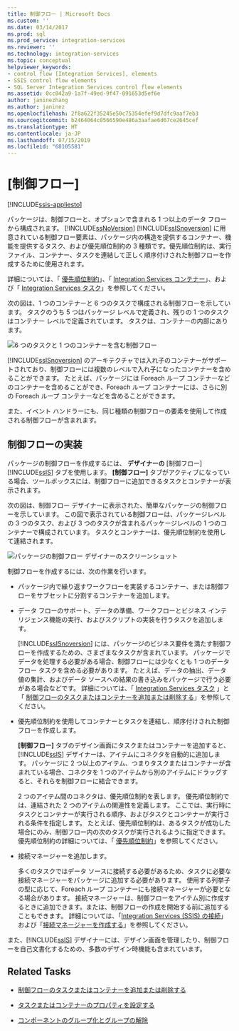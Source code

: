 ```yaml
---
title: 制御フロー | Microsoft Docs
ms.custom: ''
ms.date: 03/14/2017
ms.prod: sql
ms.prod_service: integration-services
ms.reviewer: ''
ms.technology: integration-services
ms.topic: conceptual
helpviewer_keywords:
- control flow [Integration Services], elements
- SSIS control flow elements
- SQL Server Integration Services control flow elements
ms.assetid: 0cc042a9-1a7f-49ed-9f47-091653d5ef6e
author: janinezhang
ms.author: janinez
ms.openlocfilehash: 2f8a622f35245e50c75354efef9d7dfc9aaf7eb3
ms.sourcegitcommit: b2464064c0566590e486a3aafae6d67ce2645cef
ms.translationtype: HT
ms.contentlocale: ja-JP
ms.lasthandoff: 07/15/2019
ms.locfileid: "68105581"
---
```

# <a name="control-flow"></a>[制御フロー]

[!INCLUDE[ssis-appliesto](../../includes/ssis-appliesto-ssvrpluslinux-asdb-asdw-xxx.md)]


  パッケージは、制御フローと、オプションで含まれる 1 つ以上のデータ フローから構成されます。 [!INCLUDE[ssNoVersion](../../includes/ssnoversion-md.md)] [!INCLUDE[ssISnoversion](../../includes/ssisnoversion-md.md)] に用意されている制御フロー要素は、パッケージ内の構造を提供するコンテナー、機能を提供するタスク、および優先順位制約の 3 種類です。優先順位制約は、実行ファイル、コンテナー、タスクを連結して正しく順序付けされた制御フローを作成するために使用されます。  
  
 詳細については、「 [優先順位制約](../../integration-services/control-flow/precedence-constraints.md)」、「 [Integration Services コンテナー](../../integration-services/control-flow/integration-services-containers.md)」、および「 [Integration Services タスク](../../integration-services/control-flow/integration-services-tasks.md)」を参照してください。  
  
 次の図は、1 つのコンテナーと 6 つのタスクで構成される制御フローを示しています。 タスクのうち 5 つはパッケージ レベルで定義され、残りの 1 つのタスクはコンテナー レベルで定義されています。 タスクは、コンテナーの内部にあります。  
  
 ![6 つのタスクと 1 つのコンテナーを含む制御フロー](../../integration-services/control-flow/media/ssis-controlflowelmt.gif "6 つのタスクと 1 つのコンテナーを含む制御フロー")  
  
 [!INCLUDE[ssISnoversion](../../includes/ssisnoversion-md.md)] のアーキテクチャでは入れ子のコンテナーがサポートされており、制御フローには複数のレベルで入れ子になったコンテナーを含めることができます。 たとえば、パッケージには Foreach ループ コンテナーなどのコンテナーを含めることができ、Foreach ループ コンテナーには、さらに別の Foreach ループ コンテナーなどを含めることができます。  
  
 また、イベント ハンドラーにも、同じ種類の制御フローの要素を使用して作成される制御フローが含まれます。  
  
## <a name="control-flow-implementation"></a>制御フローの実装  
 パッケージの制御フローを作成するには、 **デザイナーの** [制御フロー] [!INCLUDE[ssIS](../../includes/ssis-md.md)] タブを使用します。 **[制御フロー]** タブがアクティブになっている場合、ツールボックスには、制御フローに追加できるタスクとコンテナーが表示されます。  
  
 次の図は、制御フロー デザイナーに表示された、簡単なパッケージの制御フローを示しています。 この図で表示されている制御フローは、パッケージレベルの 3 つのタスク、および 3 つのタスクが含まれるパッケージレベルの 1 つのコンテナーで構成されています。 タスクとコンテナーは、優先順位制約を使用して連結されます。  
  
 ![パッケージの制御フロー デザイナーのスクリーンショット](../../integration-services/connection-manager/media/samplecontrolflow.gif "パッケージの制御フロー デザイナーのスクリーンショット")  
  
 制御フローを作成するには、次の作業を行います。  
  
-   パッケージ内で繰り返すワークフローを実装するコンテナー、または制御フローをサブセットに分割するコンテナーを追加します。  
  
-   データ フローのサポート、データの準備、ワークフローとビジネス インテリジェンス機能の実行、およびスクリプトの実装を行うタスクを追加します。  
  
     [!INCLUDE[ssISnoversion](../../includes/ssisnoversion-md.md)] には、パッケージのビジネス要件を満たす制御フローを作成するための、さまざまなタスクが含まれています。 パッケージでデータを処理する必要がある場合、制御フローには少なくとも 1 つのデータ フロー タスクを含める必要があります。 たとえば、データの抽出、データ値の集計、およびデータ ソースへの結果の書き込みをパッケージで行う必要がある場合などです。  詳細については、「 [Integration Services タスク](../../integration-services/control-flow/integration-services-tasks.md) 」と「 [制御フローのタスクまたはコンテナーを追加または削除する](../../integration-services/control-flow/add-or-delete-a-task-or-a-container-in-a-control-flow.md)」を参照してください。  
  
-   優先順位制約を使用してコンテナーとタスクを連結し、順序付けされた制御フローを作成します。  
  
     **[制御フロー]** タブのデザイン画面にタスクまたはコンテナーを追加すると、 [!INCLUDE[ssIS](../../includes/ssis-md.md)] デザイナーは、アイテムにコネクタを自動的に追加します。 パッケージに 2 つ以上のアイテム、つまりタスクまたはコンテナーが含まれている場合、コネクタを 1 つのアイテムから別のアイテムにドラッグすると、それらを制御フローに結合できます。  
  
     2 つのアイテム間のコネクタは、優先順位制約を表します。 優先順位制約では、連結された 2 つのアイテムの関連性を定義します。 ここでは、実行時にタスクとコンテナーが実行される順序、およびタスクとコンテナーが実行される条件を指定します。 たとえば、優先順位制約は、あるタスクが成功した場合にのみ、制御フロー内の次のタスクが実行されるように指定できます。 優先順位制約の詳細については、「 [優先順位制約](../../integration-services/control-flow/precedence-constraints.md)」を参照してください。  
  
-   接続マネージャーを追加します。  
  
     多くのタスクではデータ ソースに接続する必要があるため、タスクに必要な接続マネージャーをパッケージに追加する必要があります。 使用する列挙子の型に応じて、Foreach ループ コンテナーにも接続マネージャーが必要となる場合があります。 接続マネージャーは、制御フローをアイテム別に作成するときに追加できます。または、制御フローの作成を開始する前に追加することもできます。 詳細については、「[Integration Services (SSIS) の接続](../../integration-services/connection-manager/integration-services-ssis-connections.md)」および「[接続マネージャーを作成する](https://msdn.microsoft.com/library/6ca317b8-0061-4d9d-b830-ee8c21268345)」を参照してください。  
  
 また、[!INCLUDE[ssIS](../../includes/ssis-md.md)] デザイナーには、デザイン画面を管理したり、制御フローを自己文書化するための、多数のデザイン時機能も含まれています。  
  
## <a name="related-tasks"></a>Related Tasks  
  
-   [制御フローのタスクまたはコンテナーを追加または削除する](../../integration-services/control-flow/add-or-delete-a-task-or-a-container-in-a-control-flow.md)  
  
-   [タスクまたはコンテナーのプロパティを設定する](https://msdn.microsoft.com/library/52d47ca4-fb8c-493d-8b2b-48bb269f859b)  
  
-   [コンポーネントのグループ化とグループの解除](../../integration-services/group-or-ungroup-components.md)  
  
  
